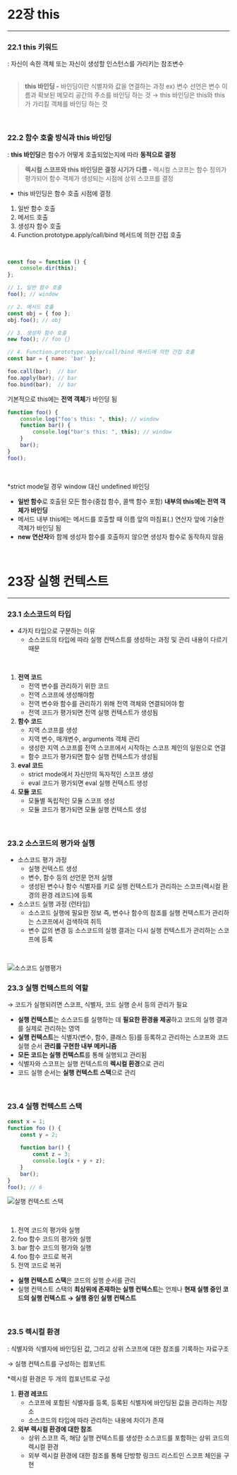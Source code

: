 # 22장 this

---

### 22.1 this 키워드

: 자신이 속한 객체 또는 자신이 생성할 인스턴스를 가리키는 참조변수 <br/><br/>

> **this 바인딩
-** 바인딩이란 식별자와 값을 연결하는 과정
  ex) 변수 선언은 변수 이름과 확보된 메모리 공간의 주소를 바인딩 하는 것
→ this 바인딩은 this와 this가 가리킬 객체를 바인딩 하는 것
> 
<br/>

### 22.2 함수 호출 방식과 this 바인딩

: **this 바인딩**은 함수가 어떻게 호출되었는지에 따라 **동적으로 결정**

> **렉시컬 스코프와 this 바인딩은 결정 시기가 다름
-** 렉시컬 스코프는 함수 정의가 평가되어 함수 객체가 생성되는 시점에 상위 스코프를 결정
- this 바인딩은 함수 호출 시점에 결정
> 

1. 일반 함수 호출
2. 메서드 호출
3. 생성자 함수 호출
4. Function.prototype.apply/call/bind 메서드에 의한 간접 호출

<br/>

```jsx
const foo = function () {
	console.dir(this);
};

// 1. 일반 함수 호출
foo(); // window

// 2. 메서드 호출
const obj = { foo };
obj.foo(); // obj

// 3. 생성자 함수 호출
new foo(); // foo {}

// 4. Function.prototype.apply/call/bind 메서드에 의한 간접 호출
const bar = { name: 'bar' };

foo.call(bar);  // bar
foo.apply(bar); // bar
foo.bind(bar);  // bar
```

기본적으로 this에는 **전역 객체**가 바인딩 됨

```jsx
function foo() {
	console.log("foo's this: ", this); // window
	function bar() {
		console.log("bar's this: ", this); // window
	}
	bar();
}
foo();
```

<br/>

*strict mode일 경우 window 대신 undefined 바인딩

- **일반 함수**로 호출된 모든 함수(중첩 함수, 콜백 함수 포함) **내부의 this에는 전역 객체가 바인딩**
- 메서드 내부 this에는 메서드를 호출할 때 이름 앞의 마침표(.) 연산자 앞에 기술한 객체가 바인딩 됨
- **new 연산자**와 함께 생성자 함수를 호출하지 않으면 생성자 함수로 동작하지 않음

<br/>


# 23장 실행 컨텍스트

---

### 23.1 소스코드의 타입

- 4가지 타입으로 구분하는 이유
    - 소스코드의 타입에 따라 실행 컨텍스트를 생성하는 과정 및 관리 내용이 다르기 때문

<br/>

1. **전역 코드**
    - 전역 변수를 관리하기 위한 코드
    - 전역 스코프에 생성해야함
    - 전역 변수와 함수를 관리하기 위해 전역 객체와 연결되어야 함
    - 전역 코드가 평가되면 전역 실행 컨텍스트가 생성됨
2. **함수 코드**
    - 지역 스코프를 생성
    - 지역 변수, 매개변수, arguments 객체 관리
    - 생성한 지역 스코프를 전역 스코프에서 시작하는 스코프 체인의 일원으로 연결
    - 함수 코드가 평가되면 함수 실행 컨텍스트가 생성됨
3. **eval 코드**
    - strict mode에서 자신만의 독자적인 스코프 생성
    - eval 코드가 평가되면 eval 실행 컨텍스트 생성
4. **모듈 코드** 
    - 모듈별 독립적인 모듈 스코프 생성
    - 모듈 코드가 평가되면 모듈 실행 컨텍스트 생성

<br/>

### 23.2 소스코드의 평가와 실행

- 소스코드 평가 과정
    - 실행 컨텍스트 생성
    - 변수, 함수 등의 선언문 먼저 실행
    - 생성된 변수나 함수 식별자를 키로 실행 컨텍스트가 관리하는 스코프(렉시컬 환경의 환경 레코드)에 등록
- 소스코드 실행 과정 (런타임)
    - 소스코드 실행에 필요한 정보 즉, 변수나 함수의 참조를 실행 컨텍스트가 관리하는 스코프에서 검색하여 취득
    - 변수 값의 변경 등 소스코드의 실행 결과는 다시 실행 컨텍스트가 관리하는 스코프에 등록

<br/>

![소스코드 실행평가](https://user-images.githubusercontent.com/100829030/196191212-6ea0755d-1f0e-4b60-83af-dfdedc9202dd.JPG)


### 23.3 실행 컨텍스트의 역할

→ 코드가 실행되려면 스코프, 식별자, 코드 실행 순서 등의 관리가 필요

- **실행 컨텍스트**는 소스코드를 실행하는 데 **필요한 환경을 제공**하고 코드의 실행 결과를 실제로 관리하는 영역
- **실행 컨텍스트**는 식별자(변수, 함수, 클래스 등)를 등록하고 관리하는 스코프와 코드 실행 순서 **관리를 구현한 내부 메커니즘**
- **모든 코드는 실행 컨텍스트**를 통해 실행되고 관리됨
- 식별자와 스코프는 실행 컨텍스트의 **렉시컬 환경**으로 관리
- 코드 실행 순서는 **실행 컨텍스트 스택**으로 관리

<br/>

### **23.4 실행 컨텍스트 스택**

```jsx
const x = 1;
function foo () {
	const y = 2;
	
	function bar() {
		const z = 3;
		console.log(x + y + z);
	}
	bar();
}
foo(); // 6
```

![실행 컨텍스트 스택](https://user-images.githubusercontent.com/100829030/196191239-918e3441-9728-4c92-a3f9-01cc12a4d240.JPG)


<br/>

1. 전역 코드의 평가와 실행
2. foo 함수 코드의 평가와 실행
3. bar 함수 코드의 평가와 실행
4. foo 함수 코드로 복귀
5. 전역 코드로 복귀

- **실행 컨텍스트 스택**은 코드의 실행 순서를 관리
- 실행 컨텍스트 스택의 **최상위에 존재하는 실행 컨텍스트**는 언제나 **현재 실행 중인 코드의 실행 컨텍스트 → 실행 중인 실행 컨텍스트**

<br/>

### 23.5 렉시컬 환경

: 식별자와 식별자에 바인딩된 값, 그리고 상위 스코프에 대한 참조를 기록하는 자료구조

→ 실행 컨텍스트를 구성하는 컴포넌트

*렉시컬 환경은 두 개의 컴포넌트로 구성

1. **환경 레코드**
    - 스코프에 포함된 식별자를 등록, 등록된 식별자에 바인딩된 값을 관리하는 저장소
    - 소스코드의 타입에 따라 관리하는 내용에 차이가 존재
2. **외부 렉시컬 환경에 대한 참조**
    - 상위 스코프 즉, 해당 실행 컨텍스트를 생성한 소스코드를 포함하는 상위 코드의 렉시컬 환경
    - 외부 렉시컬 환경에 대한 참조를 통해 단방향 링크드 리스트인 스코프 체인을 구현
